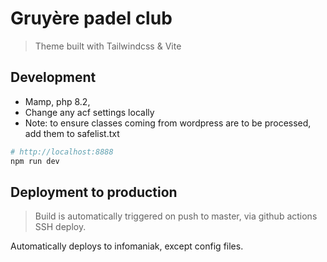 # Gruyère padel club

> Theme built with Tailwindcss & Vite

## Development

-   Mamp, php 8.2,
-   Change any acf settings locally
-   Note: to ensure classes coming from wordpress are to be processed, add them to safelist.txt

```bash
# http://localhost:8888
npm run dev
```

## Deployment to production

> Build is automatically triggered on push to master, via github actions SSH deploy.

Automatically deploys to infomaniak, except config files.
